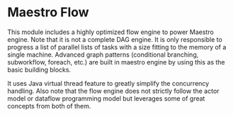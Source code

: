 Maestro Flow
===================================
This module includes a highly optimized flow engine to power Maestro engine. Note that it is not a complete DAG engine.
It is only responsible to progress a list of parallel lists of tasks with a size fitting to the memory of a single machine.
Advanced graph patterns (conditional branching, subworkflow, foreach, etc.) are built in maestro engine by using this as
the basic building blocks.

It uses Java virtual thread feature to greatly simplify the concurrency handling.
Also note that the flow engine does not strictly follow the actor model or dataflow programming model but leverages
some of great concepts from both of them.
